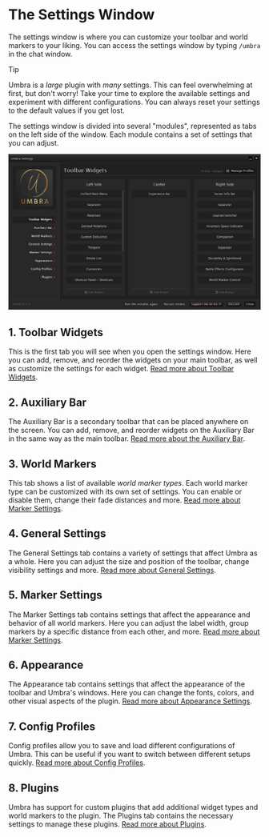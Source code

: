 # The Settings Window

The settings window is where you can customize your toolbar and world markers to your liking. You can access the
settings window by typing `/umbra` in the chat window.

> [!TIP]
> Umbra is a _large_ plugin with _many_ settings. This can feel overwhelming at first, but don't worry! Take your time
> to explore the available settings and experiment with different configurations. You can always reset your settings to
> the default values if you get lost.

The settings window is divided into several "modules", represented as tabs on the left side of the window. Each module
contains a set of settings that you can adjust.

![](images/docs/umbra-settings.png)

## 1. Toolbar Widgets

This is the first tab you will see when you open the settings window. Here you can add, remove, and reorder the widgets
on your main toolbar, as well as customize the settings for each widget.
[Read more about Toolbar Widgets](#/toolbar/introduction).

## 2. Auxiliary Bar

The Auxiliary Bar is a secondary toolbar that can be placed anywhere on the screen. You can add, remove, and reorder
widgets on the Auxiliary Bar in the same way as the main toolbar.
[Read more about the Auxiliary Bar](#/toolbar/auxiliary-bar).

## 3. World Markers

This tab shows a list of available _world marker types_. Each world marker type can be customized with its own set of
settings. You can enable or disable them, change their fade distances and more.
[Read more about Marker Settings](#/markers/introduction).

## 4. General Settings

The General Settings tab contains a variety of settings that affect Umbra as a whole. Here you can adjust the size and
position of the toolbar, change visibility settings and more.
[Read more about General Settings](#/basics/general-settings).

## 5. Marker Settings

The Marker Settings tab contains settings that affect the appearance and behavior of all world markers. Here you can
adjust the label width, group markers by a specific distance from each other, and more.
[Read more about Marker Settings](#/markers/settings).

## 6. Appearance

The Appearance tab contains settings that affect the appearance of the toolbar and Umbra's windows. Here you can change
the fonts, colors, and other visual aspects of the plugin.
[Read more about Appearance Settings](#/customization/appearance).

## 7. Config Profiles

Config profiles allow you to save and load different configurations of Umbra. This can be useful if you want to switch
between different setups quickly. [Read more about Config Profiles](#/basics/config-profiles).

## 8. Plugins

Umbra has support for custom plugins that add additional widget types and world markers to the plugin. The Plugins tab
contains the necessary settings to manage these plugins. [Read more about Plugins](#/customization/plugins).
